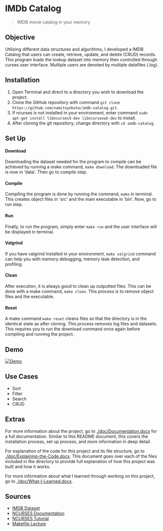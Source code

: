 # IMDb Catalog
> IMDB movie catalog in your memory

## Objective
Utilizing different data structures and algorithms, I developed a IMDB Catalog that users can create, retrieve, update, and delete (CRUD) records. This program loads the lookup dataset into memory then controlled through curses user interface. Multiple users are denoted by multiple datafiles (.log).

## Installation
1. Open Terminal and direct to a directory you wish to download the project.
2. Clone the GitHub repository with command `git clone https://github.com/namitoyokota/imdb-catalog.git`.
3. If ncurses is not installed in your environment, enter command `sudo apt-get install libncurses5-dev libncursesw5-dev` to install.
4. After cloning the git repository, change directory with `cd imdb-catalog`.

## Set Up
#### Download
Downloading the dataset needed for the program to compile can be achieved by running a make command, `make download`. The downloaded file is now in 'data'. Then go to compile step.
#### Compile
Compiling the program is done by running the command, `make` in terminal. This creates object files in 'src' and the main executable in 'bin'. Now, go to run step.
#### Run
Finally, to run the program, simply enter `make run` and the user interface will be displayed in terminal.
#### Valgrind
If you have valgrind installed in your environment, `make valgrind` command can help you with memory debugging, memory leak detection, and profiling.
#### Clean
After execution, it is always good to clean up outputted files. This can be done with a make command, `make clean`. This process is to remove object files and the executable.
#### Reset
A make command `make reset` cleans files so that the directory is in the identical state as after cloning. This process removes log files and datasets. This requires you to run the download command once again before compiling and running the project.

## Demo
[![Demo](http://img.youtube.com/vi/Imf1GN_EypU/0.jpg)](http://www.youtube.com/watch?v=Imf1GN_EypU "Demo")


## Use Cases
- Sort
- Filter
- Search
- CRUD

## Extras
For more information about the project, go to <a href="./doc/Documentation.docx">./doc/Documentation.docx</a> for a full documentation. Similar to this README document, this covers the installation process, set up process, and more information in deep detail.

For explanation of the code for this project and its file structure, go to <a href="./doc/Explaining-the-Code.docx">./doc/Explaining-the-Code.docx</a>. This document goes over each of the files included in the directory to provide full explanation of how this project was built and how it works.

For more information about what I learned through working on this project, go to <a href="./doc/What-I-Learned.docx">./doc/What-I-Learned.docx</a>.

## Sources
- <a href="https://www.imdb.com/interfaces/">IMDB Dataset</a>
- <a href="http://tldp.org/HOWTO/NCURSES-Programming-HOWTO/index.html">NCURSES Documentation</a>
- <a href="https://www.youtube.com/playlist?list=PL2U2TQ__OrQ8jTf0_noNKtHMuYlyxQl4v">NCURSES Tutorial</a>
- <a href="https://www.cs.colostate.edu/~cs157/LectureMakefile.pdf">Makefile Lecture</a>
